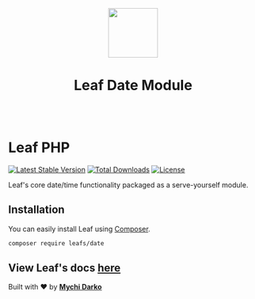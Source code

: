 <!-- markdownlint-disable no-inline-html -->
<p align="center">
  <br><br>
  <img src="https://leafphp.netlify.app/assets/img/leaf3-logo.png" height="100"/>
  <h1 align="center">Leaf Date Module</h1>
  <br><br>
</p>

# Leaf PHP

[![Latest Stable Version](https://poser.pugx.org/leafs/date/v/stable)](https://packagist.org/packages/leafs/date)
[![Total Downloads](https://poser.pugx.org/leafs/date/downloads)](https://packagist.org/packages/leafs/date)
[![License](https://poser.pugx.org/leafs/date/license)](https://packagist.org/packages/leafs/date)

Leaf's core date/time functionality packaged as a serve-yourself module.

## Installation

You can easily install Leaf using [Composer](https://getcomposer.org/).

```bash
composer require leafs/date
```

## View Leaf's docs [here](https://leafphp.netlify.app/#/)

Built with ❤ by [**Mychi Darko**](https://mychi.netlify.app)
